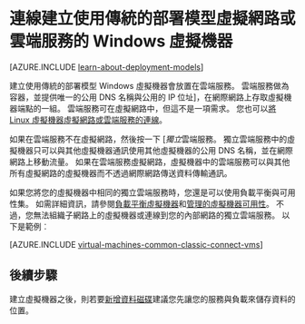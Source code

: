 <properties
    pageTitle="連接雲端服務中的 Windows Vm |Microsoft Azure"
    description="連線] 以傳統部署模型至 Azure 雲端服務或虛擬網路建立 Windows 虛擬機器。"
    services="virtual-machines-windows"
    documentationCenter=""
    authors="cynthn"
    manager="timlt"
    editor=""
    tags="azure-service-management"/>

<tags
    ms.service="virtual-machines-windows"
    ms.workload="infrastructure-services"
    ms.tgt_pltfrm="vm-windows"
    ms.devlang="na"
    ms.topic="article"
    ms.date="09/27/2016"
    ms.author="cynthn"/>

# <a name="connect-windows-virtual-machines-created-with-the-classic-deployment-model-with-a-virtual-network-or-cloud-service"></a>連線建立使用傳統的部署模型虛擬網路或雲端服務的 Windows 虛擬機器

[AZURE.INCLUDE [learn-about-deployment-models](../../includes/learn-about-deployment-models-classic-include.md)]

建立使用傳統的部署模型 Windows 虛擬機器會放置在雲端服務。 雲端服務做為容器，並提供唯一的公用 DNS 名稱與公用的 IP 位址]，在網際網路上存取虛擬機器端點的一組。 雲端服務可在虛擬網路中，但這不是一項需求。 您也可以[將 Linux 虛擬機器虛擬網路或雲端服務的連線](virtual-machines-linux-classic-connect-vms.md)。

如果在雲端服務不在虛擬網路，然後按一下 [*獨立*雲端服務。 獨立雲端服務中的虛擬機器只可以與其他虛擬機器通訊使用其他虛擬機器的公用 DNS 名稱，並在網際網路上移動流量。 如果在雲端服務虛擬網路，虛擬機器中的雲端服務可以與其他所有虛擬網路的虛擬機器而不透過網際網路傳送資料傳輸通訊。

如果您將您的虛擬機器中相同的獨立雲端服務時，您還是可以使用負載平衡與可用性集。 如需詳細資訊，請參閱[負載平衡虛擬機器](virtual-machines-windows-load-balance.md)和[管理的虛擬機器可用性](virtual-machines-windows-manage-availability.md)。 不過，您無法組織子網路上的虛擬機器或連線到您的內部網路的獨立雲端服務。 以下是範例︰

[AZURE.INCLUDE [virtual-machines-common-classic-connect-vms](../../includes/virtual-machines-common-classic-connect-vms.md)]

## <a name="next-steps"></a>後續步驟

建立虛擬機器之後，則若要[新增資料磁碟](virtual-machines-windows-classic-attach-disk.md)建議您先讓您的服務與負載來儲存資料的位置。 